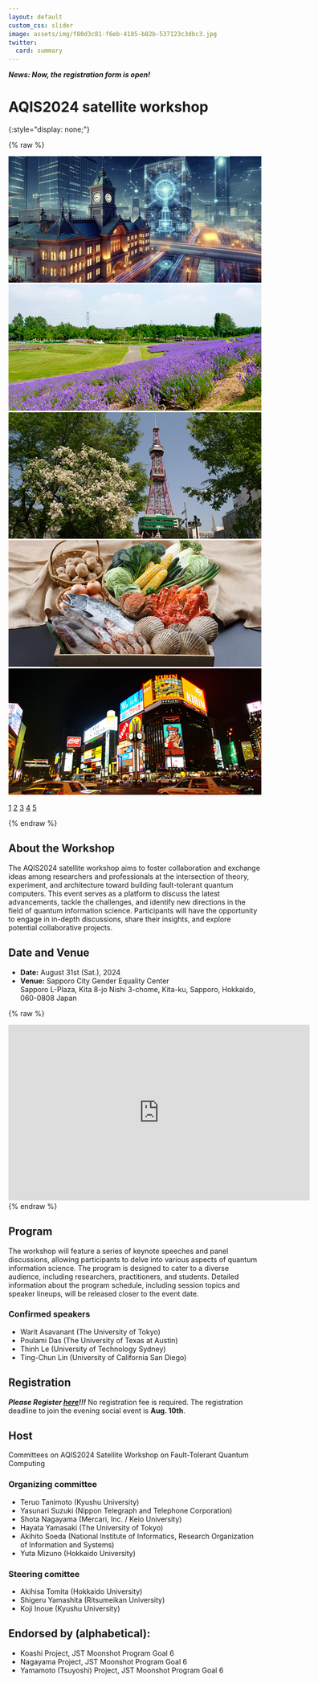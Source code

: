 ```yaml
---
layout: default
custom_css: slider
image: assets/img/f80d3c81-f6eb-4185-b82b-537123c3dbc3.jpg
twitter:
  card: summary
---
```


___News: Now, the registration form is open!___

# AQIS2024 satellite workshop
{:style="display: none;"}

{% raw %}
<div style="display: flex; align-items: center; justify-content: center">
<div class="slider">

  <!--
  <a href="#slide-1">1</a>
  <a href="#slide-2">2</a>
  <a href="#slide-3">3</a>
  <a href="#slide-4">4</a>
  <a href="#slide-5">5</a>
  -->
 
  <div class="slides">
    <div id="slide-1">
      <img src="assets/img/AQIS2024WS-image-small.jpg">
    </div>
    <div id="slide-2">
      <img src="assets/img/c028-018-small.jpg">
    </div>
    <div id="slide-3">
      <img src="assets/img/c087-002-small.jpg">
    </div>
    <div id="slide-4">
      <img src="assets/img/c112-001-small.jpg">
    </div>
    <div id="slide-5">
      <img src="assets/img/c015-001-small.jpg">
    </div>
  </div>

  <a href="#slide-1">1</a>
  <a href="#slide-2">2</a>
  <a href="#slide-3">3</a>
  <a href="#slide-4">4</a>
  <a href="#slide-5">5</a>
  
</div>
</div>
{% endraw %}

<!-- ![Dawn of Quantum Computer in Sapporo](assets/img/AQIS2024WS-image-small.jpg){:style="display: block; margin: auto;"} -->

## About the Workshop
The AQIS2024 satellite workshop aims to foster collaboration and exchange ideas among researchers and professionals at the intersection of theory, experiment, and architecture toward building fault-tolerant quantum computers.
This event serves as a platform to discuss the latest advancements, tackle the challenges, and identify new directions in the field of quantum information science. Participants will have the opportunity to engage in in-depth discussions, share their insights, and explore potential collaborative projects.

## Date and Venue
- __Date:__ August 31st (Sat.), 2024
- __Venue:__ Sapporo City Gender Equality Center  
  Sapporo L-Plaza, Kita 8-jo Nishi 3-chome, Kita-ku, Sapporo, Hokkaido, 060-0808 Japan

{% raw %}
<iframe src="https://www.google.com/maps/embed?pb=!1m14!1m8!1m3!1d23316.876998813346!2d141.33911299993122!3d43.07067726432903!3m2!1i1024!2i768!4f13.1!3m3!1m2!1s0x5f0b290b765d2cb9%3A0x92fb31b5c3ca80e7!2z5pyt5bmM44Ko44Or44OX44Op44K2!5e0!3m2!1sja!2sjp!4v1711955791887!5m2!1sen!2sjp" width="600" height="350" style="border:0;" allowfullscreen="" loading="lazy" referrerpolicy="no-referrer-when-downgrade" style="display: block; margin: auto;"></iframe>
{% endraw %}

## Program
The workshop will feature a series of keynote speeches and panel discussions, allowing participants to delve into various aspects of quantum information science.
The program is designed to cater to a diverse audience, including researchers, practitioners, and students.
Detailed information about the program schedule, including session topics and speaker lineups, will be released closer to the event date.

### Confirmed speakers
- Warit Asavanant (The University of Tokyo)
- Poulami Das (The University of Texas at Austin)
- Thinh Le (University of Technology Sydney)
- Ting-Chun Lin (University of California San Diego)

## Registration
___Please Register [here](https://forms.office.com/r/aBzvTxyC93)!!!___
No registration fee is required.
The registration deadline to join the evening social event is __Aug. 10th__.

## Host
Committees on AQIS2024 Satellite Workshop on Fault-Tolerant Quantum Computing

### Organizing committee
- Teruo Tanimoto (Kyushu University)
- Yasunari Suzuki (Nippon Telegraph and Telephone Corporation)
- Shota Nagayama (Mercari, Inc. / Keio University)
- Hayata Yamasaki (The University of Tokyo)
- Akihito Soeda (National Institute of Informatics, Research Organization of Information and Systems)
- Yuta Mizuno (Hokkaido University)

### Steering comittee
- Akihisa Tomita (Hokkaido University)
- Shigeru Yamashita (Ritsumeikan University)
- Koji Inoue (Kyushu University)

## Endorsed by (alphabetical):
- Koashi Project, JST Moonshot Program Goal 6
- Nagayama Project, JST Moonshot Program Goal 6
- Yamamoto (Tsuyoshi) Project, JST Moonshot Program Goal 6
